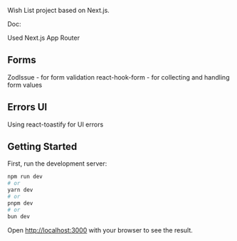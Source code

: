 Wish List project based on Next.js.

Doc: 

Used Next.js App Router

## Forms
ZodIssue - for form validation 
react-hook-form - for collecting and handling form values

## Errors UI 
Using react-toastify for UI errors



## Getting Started

First, run the development server:

```bash
npm run dev
# or
yarn dev
# or
pnpm dev
# or
bun dev
```

Open [http://localhost:3000](http://localhost:3000) with your browser to see the result.


